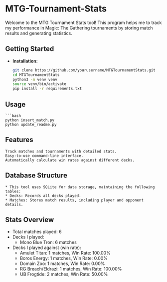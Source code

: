 # MTG-Tournament-Stats

Welcome to the MTG Tournament Stats tool! This program helps me to track my performance in Magic: The Gathering tournaments by storing match results and generating statistics.

## Getting Started

- **Installation:**
   ```bash
   git clone https://github.com/yourusername/MTGTournamentStats.git
   cd MTGTournamentStats
   python3 -m venv venv
   source venv/bin/activate
   pip install -r requirements.txt

## Usage
    ```bash
    python insert_match.py
    python update_readme.py

## Features
    Track matches and tournaments with detailed stats.
    Easy-to-use command-line interface.
    Automatically calculate win rates against different decks.

## Database Structure
    * This tool uses SQLite for data storage, maintaining the following tables:
    * Decks: Records all decks played.
    * Matches: Stores match results, including player and opponent details.

## Stats Overview
- Total matches played: 6
- Decks I played:
  - Mono Blue Tron: 6 matches
- Decks I played against (win rate):
  - Amulet Titan: 1 matches, Win Rate: 100.00%
  - Boros Energy: 1 matches, Win Rate: 0.00%
  - Domain Zoo: 1 matches, Win Rate: 0.00%
  - RG Breach/Eldrazi: 1 matches, Win Rate: 100.00%
  - UB Frogtide: 2 matches, Win Rate: 50.00%
